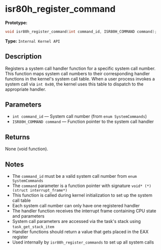 isr80h_register_command
=======================

**Prototype:**

```c
void isr80h_register_command(int command_id, ISR80H_COMMAND command);
```

**Type:** `Internal Kernel API`

Description
-----------

Registers a system call handler function for a specific system call number. This function maps system call numbers to their corresponding handler functions in the kernel's system call table. When a user process invokes a system call via `int 0x80`, the kernel uses this table to dispatch to the appropriate handler.

Parameters
----------

*   `int command_id` — System call number (from `enum SystemCommands`)
*   `ISR80H_COMMAND command` — Function pointer to the system call handler

Returns
-------

None (void function).

Notes
-----

- The `command_id` must be a valid system call number from `enum SystemCommands`
- The `command` parameter is a function pointer with signature `void* (*)(struct interrupt_frame*)`
- This function is called during kernel initialization to set up the system call table
- Each system call number can only have one registered handler
- The handler function receives the interrupt frame containing CPU state and parameters
- System call parameters are accessed via the task's stack using `task_get_stack_item`
- Handler functions should return a value that gets placed in the EAX register
- Used internally by `isr80h_register_commands` to set up all system calls
